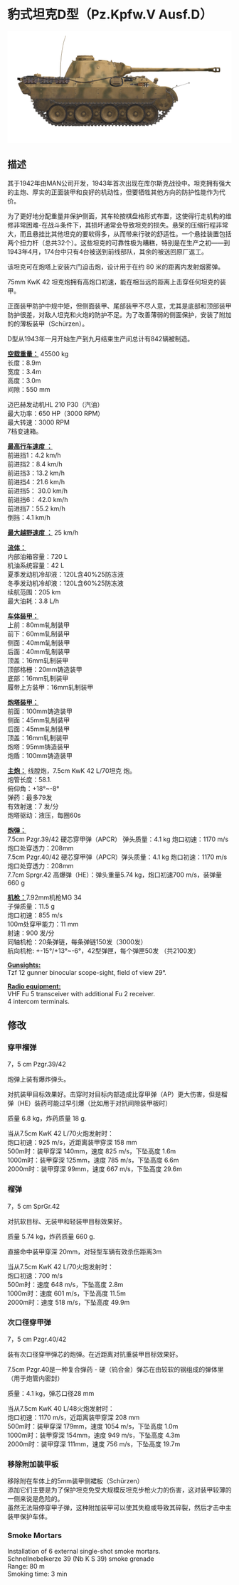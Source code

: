 # 豹式坦克D型（Pz.Kpfw.V Ausf.D）  
  
![_pzv-d](../images/_pzv-d.png)  
  
## 描述  
  
其于1942年由MAN公司开发，1943年首次出现在库尔斯克战役中。坦克拥有强大的主炮、厚实的正面装甲和良好的机动性，但要牺牲其他方向的防护性能作为代价。  
  
为了更好地分配重量并保护侧面，其车轮按棋盘格形式布置，这使得行走机构的维修非常困难-在战斗条件下，其损坏通常会导致坦克的损失。悬架的压缩行程非常大，而且悬挂比其他坦克的要软得多，从而带来行驶的舒适性。一个悬挂装置包括两个扭力杆（总共32个）。这些坦克的可靠性极为糟糕，特别是在生产之初——到1943年4月，174台中只有4台被送到前线部队，其余的被送回原厂返工。  
  
该坦克可在炮塔上安装六门迫击炮，设计用于在约 80 米的距离内发射烟雾弹。  
  
75mm KwK 42 坦克炮拥有高炮口初速，能在相当远的距离上击穿任何坦克的装甲。  
  
正面装甲防护中规中矩，但侧面装甲、尾部装甲不尽人意，尤其是底部和顶部装甲防护很差，对敌人坦克和火炮的防护不足。为了改善薄弱的侧面保护，安装了附加的的薄板装甲（Schürzen）。  
  
D型从1943年一月开始生产到九月结束生产间总计有842辆被制造。  
  
<b><u>空载重量：</u></b> 45500 kg  
长度：8.9m  
宽度：3.4m  
高度：3.0m  
间隙：550 mm  
  
迈巴赫发动机HL 210 P30（汽油）  
最大功率：650 HP（3000 RPM）  
最大转速：3000 RPM  
7档变速箱。  
  
<b><u>最高行车速度 ：</u></b>  
前进挡1：4.2 km/h  
前进挡2：8.4 km/h  
前进挡3：13.2 km/h  
前进挡4：21.6 km/h  
前进挡5： 30.0 km/h  
前进挡6： 42.0 km/h  
前进挡7：55.2 km/h  
倒挡：4.1 km/h  
  
<b><u>最大越野速度 ：</u></b> 25 km/h  
  
<b><u>流体：</u></b>  
内部油箱容量：720 L  
机油系统容量：42 L  
夏季发动机冷却液：120L含40%25防冻液  
冬季发动机冷却液：120L含60%25防冻液  
续航范围：205 km  
最大油耗：3.8 L/h  
  
<b><u>车体装甲：</u></b>  
上前：80mm轧制装甲  
前下：60mm轧制装甲  
侧面：40mm轧制装甲  
后面：40mm轧制装甲  
顶盖：16mm轧制装甲  
顶部格栅：20mm铸造装甲  
底部：16mm轧制装甲  
履带上方装甲：16mm轧制装甲  
  
<b><u>炮塔装甲：</u></b>  
前面：100mm铸造装甲  
侧面：45mm轧制装甲  
后面：45mm轧制装甲  
顶盖：16mm轧制装甲  
炮塔：95mm铸造装甲  
炮盾：100mm铸造装甲  
  
<b><u>主炮：</u></b> 线膛炮，7.5cm KwK 42 L/70坦克 炮。  
炮管长度：58.1.  
俯仰角：+18°~-8°  
弹药：最多79发  
有效射速：7 发/分  
炮塔驱动：液压，每圈60s  
  
<b><u>炮弹：</u></b>  
7.5cm Pzgr.39/42 硬芯穿甲弹（APCR） 弹头质量：4.1 kg 炮口初速：1170 m/s 炮口处穿透力：208mm  
7.5cm Pzgr.40/42 硬芯穿甲弹（APCR）弹头质量：4.1 kg 炮口初速：1170 m/s 炮口处穿透力：208mm  
7.7cm Sprgr.42 高爆弹（HE）：弹头重量5.74 kg，炮口初速700 m/s，装弹量660 g  
  
<b><u>机枪：</u></b>7.92mm机枪MG 34  
子弹质量：11.5 g  
炮口初速：855 m/s  
100m处穿甲能力：11 mm  
射速：900 发/分  
同轴机枪：20条弹链，每条弹链150发（3000发）  
航向机枪: +-15°/+13°~-6°，42型弹匣，每个弹匣50发 （共2100发）  
  
<b><u>Gunsights:</u></b>  
Tzf 12 gunner binocular scope-sight, field of view 29°.  
  
<b><u>Radio equipment:</u></b>  
VHF Fu 5 transceiver with additional Fu 2 receiver.  
4 intercom terminals.  
  
  
## 修改  
  
  
### 穿甲榴弹  
  
7，5 cm Pzgr.39/42  
  
炮弹上装有爆炸弹头。  
  
对抗装甲目标效果好。击穿时对目标内部造成比穿甲弹（AP）更大伤害，但是榴弹（HE）装药可能过早引爆（比如用于对抗间隙装甲板时）  
  
质量 6.8 kg，炸药质量 18 g.  
  
当从7.5cm KwK 42 L/70火炮发射时：  
炮口初速：925 m/s，近距离装甲穿深 158 mm  
500m时：装甲穿深 140mm，速度 825 m/s，下坠高度 1.6m  
1000m时：装甲穿深 125mm，速度 785 m/s，下坠高度 6.6m  
2000m时：装甲穿深 99mm，速度 667 m/s，下坠高度 29.6m  
  
### 榴弹  
  
7，5 cm SprGr.42  
  
对抗软目标、无装甲和轻装甲目标效果好。  
  
质量 5.74 kg，炸药质量 660 g.  
  
直接命中装甲穿深 20mm，对轻型车辆有效杀伤距离3m  
  
当从7.5cm KwK 42 L/70火炮发射时：  
炮口初速：700 m/s  
500m时：速度 648 m/s，下坠高度 2.8m  
1000m时：速度 601 m/s，下坠高度 11.5m  
2000m时：速度 518 m/s，下坠高度 49.9m  ﻿
  
### 次口径穿甲弹  
  
7，5 cm Pzgr.40/42  
  
装有次口径穿甲弹芯的炮弹。在近距离对抗重装甲目标效果好。  
  
7.5cm Pzgr.40是一种复合弹药 - 硬（钨合金）弹芯在由较软的钢组成的弹体里（用于炮管内密封）  
  
质量：4.1 kg，弹芯口径28 mm  
  
当从7.5cm KwK 40 L/48火炮发射时：  
炮口初速：1170 m/s，近距离装甲穿深 208 mm  
500m时：装甲穿深 179mm，速度 1054 m/s，下坠高度 1.0m  
1000m时：装甲穿深 154mm，速度 949 m/s，下坠高度 4.3m  
2000m时：装甲穿深 111mm，速度 756 m/s，下坠高度 19.7m  ﻿
  
### 移除附加装甲板  
  
移除附在车体上的5mm装甲侧裙板（Schürzen）  
添加它们主要是为了保护坦克免受大规模反坦克步枪火力的伤害，这对装甲较薄的一侧来说是危险的。  
虽然无法阻停穿甲子弹，这种附加装甲可以使其失稳或导致其碎裂，然后才击中主装甲保护车体。  
  
### Smoke Mortars  
  
Installation of 6 external single-shot smoke mortars.  
Schnellnebelkerze 39 (Nb K S 39) smoke grenade  
Range: 80 m  
Smoking time: 3 min  